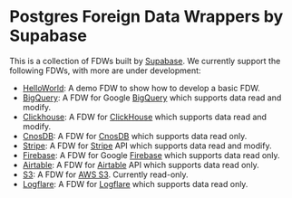 # Postgres Foreign Data Wrappers by Supabase

This is a collection of FDWs built by [Supabase](https://www.supabase.com). We currently support the following FDWs, with more are under development:

- [HelloWorld](./src/fdw/helloworld_fdw): A demo FDW to show how to develop a basic FDW.
- [BigQuery](./src/fdw/bigquery_fdw): A FDW for Google [BigQuery](https://cloud.google.com/bigquery) which supports data read and modify.
- [Clickhouse](./src/fdw/clickhouse_fdw): A FDW for [ClickHouse](https://clickhouse.com/) which supports data read and modify.
- [CnosDB](./src/fdw/cnosdb_fdw): A FDW for [CnosDB](https://https://www.cnosdb.com/) which supports data read only.
- [Stripe](./src/fdw/stripe_fdw): A FDW for [Stripe](https://stripe.com/) API which supports data read and modify.
- [Firebase](./src/fdw/firebase_fdw): A FDW for Google [Firebase](https://firebase.google.com/) which supports data read only.
- [Airtable](./src/fdw/airtable_fdw): A FDW for [Airtable](https://airtable.com/) API which supports data read only.
- [S3](./src/fdw/s3_fdw): A FDW for [AWS S3](https://aws.amazon.com/s3/). Currently read-only.
- [Logflare](./src/fdw/logflare_fdw): A FDW for [Logflare](https://logflare.app/) which supports data read only.

